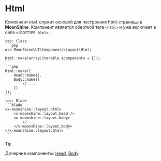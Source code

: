 # Html

Компонент `Html` служит основой для построения html-страницы в **MoonShine**.
Компонент является оберткой тега `<html>` и уже включает в себя `<!DOCTYPE html>`.

~~~tabs
tab: Class
```php
use MoonShine\UI\Components\Layout\Html;

Html::make(array|iterable $components = []);
```
```php
Html::make([
    Head::make(),
    Body::make([
        // ...
    ])
]);
```
tab: Blade
```blade
<x-moonshine::layout.html>
    <x-moonshine::layout.head />
    <x-moonshine::layout.body>
        // ...
    </x-moonshine::layout.body>
</x-moonshine::layout.html>
```
~~~

> [!TIP]
> Дочерние компоненты: [Head](/docs/{{version}}/components/head), [Body](/docs/{{version}}/components/body).
